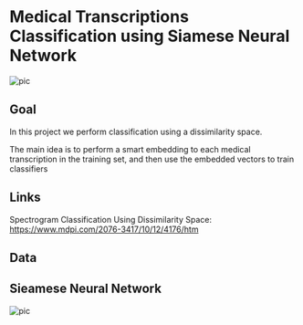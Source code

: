 # Medical Transcriptions Classification using Siamese Neural Network

![pic](https://github.com/OdedMous/Medical-Transcriptions-Classification/blob/main/images/Medical_Transcription.jpg?raw=true)

## Goal
In this project we perform classification using a dissimilarity space.

The main idea is to perform a smart embedding to each medical transcription in the training set, and then use the embedded vectors to train classifiers 

## Links
Spectrogram Classification Using Dissimilarity Space: https://www.mdpi.com/2076-3417/10/12/4176/htm

## Data


## Sieamese Neural Network

![pic](https://github.com/OdedMous/Medical-Transcriptions-Classification/blob/main/images/giraffes.jpg?raw=true)
